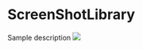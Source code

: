 # ScreenShotLibrary
Sample description
[![](https://jitpack.io/v/hadismalekshah/SampleLibrary.svg)](https://jitpack.io/#hadismalekshah/SampleLibrary)

